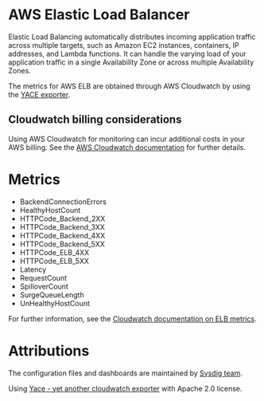 # AWS Elastic Load Balancer
Elastic Load Balancing automatically distributes incoming application traffic across multiple targets, such as Amazon EC2 instances, containers, IP addresses, and Lambda functions.
It can handle the varying load of your application traffic in a single Availability Zone or across multiple Availability Zones.

The metrics for AWS ELB are obtained through AWS Cloudwatch by using the [YACE exporter](https://github.com/ivx/yet-another-cloudwatch-exporter).

## Cloudwatch billing considerations
Using AWS Cloudwatch for monitoring can incur additional costs in your AWS billing.
See the [AWS Cloudwatch documentation](https://docs.aws.amazon.com/AmazonCloudWatch/latest/monitoring/cloudwatch_limits.html) for further details.

# Metrics
- BackendConnectionErrors
- HealthyHostCount
- HTTPCode_Backend_2XX
- HTTPCode_Backend_3XX
- HTTPCode_Backend_4XX
- HTTPCode_Backend_5XX
- HTTPCode_ELB_4XX
- HTTPCode_ELB_5XX
- Latency
- RequestCount
- SpilloverCount
- SurgeQueueLength
- UnHealthyHostCount

For further information, see the [Cloudwatch documentation on ELB metrics](https://docs.aws.amazon.com/elasticloadbalancing/latest/classic/elb-cloudwatch-metrics.html).

# Attributions
The configuration files and dashboards are maintained by [Sysdig team](https://sysdig.com/).

Using [Yace - yet another cloudwatch exporter](https://github.com/ivx/yet-another-cloudwatch-exporter) with Apache 2.0 license.